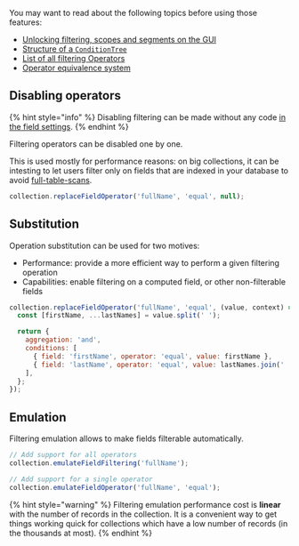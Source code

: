 You may want to read about the following topics before using those features:

- [Unlocking filtering, scopes and segments on the GUI](./../../datasources/custom/query-translation/capabilities.md#unlock-filtering-scopes-and-segments-on-gui)
- [Structure of a `ConditionTree`](../../under-the-hood/queries/filters.md#examples)
- [List of all filtering Operators](../../under-the-hood/queries/filters.md#operators)
- [Operator equivalence system](../../under-the-hood/queries/filters.md#operator-equivalence)

## Disabling operators

{% hint style="info" %}
Disabling filtering can be made without any code [in the field settings](https://docs.forestadmin.com/user-guide/collections/customize-your-fields#basic-settings).
{% endhint %}

Filtering operators can be disabled one by one.

This is used mostly for performance reasons: on big collections, it can be intesting to let users filter only on fields that are indexed in your database to avoid [full-table-scans](https://en.wikipedia.org/wiki/Full_table_scan).

```javascript
collection.replaceFieldOperator('fullName', 'equal', null);
```

## Substitution

Operation substitution can be used for two motives:

- Performance: provide a more efficient way to perform a given filtering operation
- Capabilities: enable filtering on a computed field, or other non-filterable fields

```javascript
collection.replaceFieldOperator('fullName', 'equal', (value, context) => {
  const [firstName, ...lastNames] = value.split(' ');

  return {
    aggregation: 'and',
    conditions: [
      { field: 'firstName', operator: 'equal', value: firstName },
      { field: 'lastName', operator: 'equal', value: lastNames.join(' ') },
    ],
  };
});
```

## Emulation

Filtering emulation allows to make fields filterable automatically.

```javascript
// Add support for all operators
collection.emulateFieldFiltering('fullName');

// Add support for a single operator
collection.emulateFieldOperator('fullName', 'equal');
```

{% hint style="warning" %}
Filtering emulation performance cost is **linear** with the number of records in the collection. It is a convenient way to get things working quick for collections which have a low number of records (in the thousands at most).
{% endhint %}
